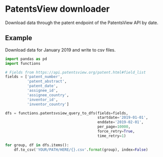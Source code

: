 # PatentsView downloader
Download data through the patent endpoint of the PatentsView API by date.

## Example
Download data for January 2019 and write to csv files.
```python
import pandas as pd
import functions

# Fields from https://api.patentsview.org/patent.html#field_list
fields = ['patent_number', 
          'patent_abstract',
          'patent_date',
          'assignee_id', 
          'assignee_country', 
          'inventor_id', 
          'inventor_country']

dfs = functions.patentsvsiew_query_to_dfs(fields=fields, 
                                          startdate='2019-01-01', 
                                          enddate='2019-02-01', 
                                          per_page=10000, 
                                          force_retry=True, 
                                          time_retry=1)
                              
for group, df in dfs.items():
    df.to_csv('YOUR/PATH/HERE/{}.csv'.format(group), index=False)
```
